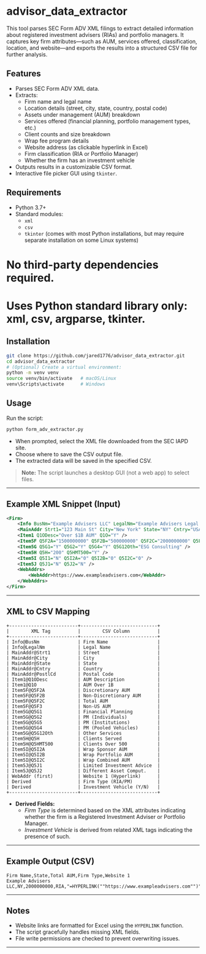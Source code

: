 # advisor_data_extractor

This tool parses SEC Form ADV XML filings to extract detailed information about registered investment advisers (RIAs) and portfolio managers. It captures key firm attributes—such as AUM, services offered, classification, location, and website—and exports the results into a structured CSV file for further analysis.

## Features

- Parses SEC Form ADV XML data.
- Extracts:
  - Firm name and legal name
  - Location details (street, city, state, country, postal code)
  - Assets under management (AUM) breakdown
  - Services offered (financial planning, portfolio management types, etc.)
  - Client counts and size breakdown
  - Wrap fee program details
  - Website address (as clickable hyperlink in Excel)
  - Firm classification (RIA or Portfolio Manager)
  - Whether the firm has an investment vehicle
- Outputs results in a customizable CSV format.
- Interactive file picker GUI using `tkinter`.

## Requirements

- Python 3.7+
- Standard modules:
  - `xml`
  - `csv`
  - `tkinter` (comes with most Python installations, but may require separate installation on some Linux systems)
# No third-party dependencies required.
# Uses Python standard library only: xml, csv, argparse, tkinter.

## Installation

```bash
git clone https://github.com/jared1776/advisor_data_extractor.git
cd advisor_data_extractor
# (Optional) Create a virtual environment:
python -m venv venv
source venv/bin/activate   # macOS/Linux
venv\Scripts\activate      # Windows
```

## Usage

Run the script:

```bash
python form_adv_extractor.py
```

- When prompted, select the XML file downloaded from the SEC IAPD site.
- Choose where to save the CSV output file.
- The extracted data will be saved in the specified CSV.

> **Note:** The script launches a desktop GUI (not a web app) to select files.

---

## Example XML Snippet (Input)

```xml
<Firm>
    <Info BusNm="Example Advisers LLC" LegalNm="Example Advisers Legal Name" />
    <MainAddr Strt1="123 Main St" City="New York" State="NY" Cntry="USA" PostlCd="10001" />
    <Item1 Q1ODesc="Over $1B AUM" Q1O="Y" />
    <Item5F Q5F2A="1500000000" Q5F2B="500000000" Q5F2C="2000000000" Q5F3="250000000" />
    <Item5G Q5G1="Y" Q5G2="Y" Q5G4="Y" Q5G12Oth="ESG Consulting" />
    <Item5H Q5H="200" Q5HMT500="Y" />
    <Item5I Q5I1="N" Q5I2A="0" Q5I2B="0" Q5I2C="0" />
    <Item5J Q5J1="N" Q5J2="N" />
    <WebAddrs>
        <WebAddr>https://www.exampleadvisers.com</WebAddr>
    </WebAddrs>
</Firm>
```

---

## XML to CSV Mapping

```
+-------------------------+----------------------------+
|        XML Tag          |        CSV Column          |
+-------------------------+----------------------------+
| Info@BusNm              | Firm Name                  |
| Info@LegalNm            | Legal Name                 |
| MainAddr@Strt1          | Street                     |
| MainAddr@City           | City                       |
| MainAddr@State          | State                      |
| MainAddr@Cntry          | Country                    |
| MainAddr@PostlCd        | Postal Code                |
| Item1@Q1ODesc           | AUM Description            |
| Item1@Q1O               | AUM Over 1B                |
| Item5F@Q5F2A            | Discretionary AUM          |
| Item5F@Q5F2B            | Non-Discretionary AUM      |
| Item5F@Q5F2C            | Total AUM                  |
| Item5F@Q5F3             | Non-US AUM                 |
| Item5G@Q5G1             | Financial Planning         |
| Item5G@Q5G2             | PM (Individuals)           |
| Item5G@Q5G5             | PM (Institutions)          |
| Item5G@Q5G4             | PM (Pooled Vehicles)       |
| Item5G@Q5G12Oth         | Other Services             |
| Item5H@Q5H              | Clients Served             |
| Item5H@Q5HMT500         | Clients Over 500           |
| Item5I@Q5I2A            | Wrap Sponsor AUM           |
| Item5I@Q5I2B            | Wrap Portfolio AUM         |
| Item5I@Q5I2C            | Wrap Combined AUM          |
| Item5J@Q5J1             | Limited Investment Advice  |
| Item5J@Q5J2             | Different Asset Comput.    |
| WebAddr (first)         | Website 1 (Hyperlink)      |
| Derived                 | Firm Type (RIA/PM)         |
| Derived                 | Investment Vehicle (Y/N)   |
+-------------------------+----------------------------+
```

- **Derived Fields:**  
  - _Firm Type_ is determined based on the XML attributes indicating whether the firm is a Registered Investment Adviser or Portfolio Manager.
  - _Investment Vehicle_ is derived from related XML tags indicating the presence of such.

---

## Example Output (CSV)

```csv
Firm Name,State,Total AUM,Firm Type,Website 1
Example Advisers LLC,NY,2000000000,RIA,"=HYPERLINK(""https://www.exampleadvisers.com"")"
```

---

## Notes

- Website links are formatted for Excel using the `HYPERLINK` function.
- The script gracefully handles missing XML fields.
- File write permissions are checked to prevent overwriting issues.

---
